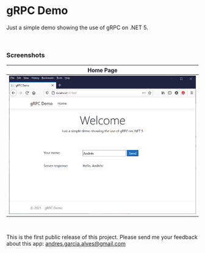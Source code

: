 # gRPC Demo

Just a simple demo showing the use of gRPC on .NET 5.

&nbsp;

### Screenshots

| Home Page |
|------|
| ![](resources/screenshot-01.png) |

&nbsp;

This is the first public release of this project.
Please send me your feedback about this app: andres.garcia.alves@gmail.com
